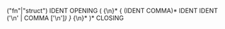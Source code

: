
("fn"|"struct") IDENT 
OPENING 
( {\n}*
{ (IDENT COMMA)* IDENT IDENT ('\n' | COMMA ['\n']*) }*
{\n}* )*
CLOSING

